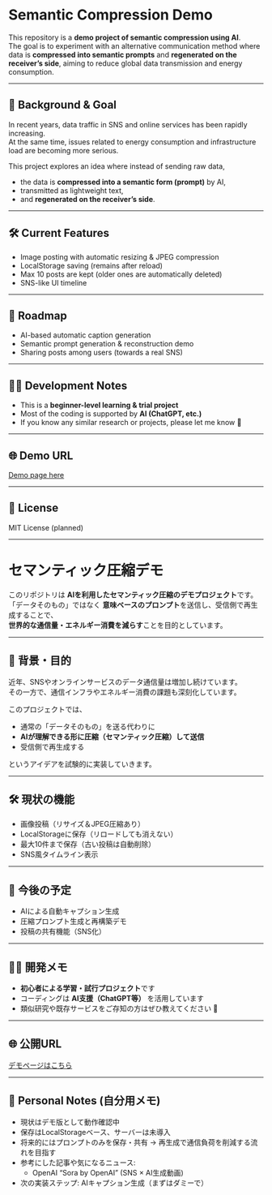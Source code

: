 # Semantic Compression Demo

This repository is a **demo project of semantic compression using AI**.  
The goal is to experiment with an alternative communication method where data is **compressed into semantic prompts** and **regenerated on the receiver’s side**, aiming to reduce global data transmission and energy consumption.

---

## 🎯 Background & Goal
In recent years, data traffic in SNS and online services has been rapidly increasing.  
At the same time, issues related to energy consumption and infrastructure load are becoming more serious.  

This project explores an idea where instead of sending raw data,  
- the data is **compressed into a semantic form (prompt)** by AI,  
- transmitted as lightweight text,  
- and **regenerated on the receiver’s side**.  

---

## 🛠️ Current Features
- Image posting with automatic resizing & JPEG compression  
- LocalStorage saving (remains after reload)  
- Max 10 posts are kept (older ones are automatically deleted)  
- SNS-like UI timeline  

---

## 🔮 Roadmap
- AI-based automatic caption generation  
- Semantic prompt generation & reconstruction demo  
- Sharing posts among users (towards a real SNS)  

---

## 👩‍💻 Development Notes
- This is a **beginner-level learning & trial project**  
- Most of the coding is supported by **AI (ChatGPT, etc.)**  
- If you know any similar research or projects, please let me know 🙏  

---

## 🌐 Demo URL
[Demo page here](https://username.github.io/repository/)

---

## 📜 License
MIT License (planned)

---

# セマンティック圧縮デモ

このリポジトリは **AIを利用したセマンティック圧縮のデモプロジェクト**です。  
「データそのもの」ではなく **意味ベースのプロンプト**を送信し、受信側で再生成することで、  
**世界的な通信量・エネルギー消費を減らす**ことを目的としています。

---

## 🎯 背景・目的
近年、SNSやオンラインサービスのデータ通信量は増加し続けています。  
その一方で、通信インフラやエネルギー消費の課題も深刻化しています。  

このプロジェクトでは、  
- 通常の「データそのもの」を送る代わりに  
- **AIが理解できる形に圧縮（セマンティック圧縮）して送信**  
- 受信側で再生成する  

というアイデアを試験的に実装していきます。  

---

## 🛠️ 現状の機能
- 画像投稿（リサイズ＆JPEG圧縮あり）  
- LocalStorageに保存（リロードしても消えない）  
- 最大10件まで保存（古い投稿は自動削除）  
- SNS風タイムライン表示  

---

## 🔮 今後の予定
- AIによる自動キャプション生成  
- 圧縮プロンプト生成と再構築デモ  
- 投稿の共有機能（SNS化）  

---

## 👩‍💻 開発メモ
- **初心者による学習・試行プロジェクト**です  
- コーディングは **AI支援（ChatGPT等）** を活用しています  
- 類似研究や既存サービスをご存知の方はぜひ教えてください 🙏  

---

## 🌐 公開URL
[デモページはこちら](https://username.github.io/repository/)

---

## 📝 Personal Notes (自分用メモ)
- 現状はデモ版として動作確認中  
- 保存はLocalStorageベース、サーバーは未導入  
- 将来的にはプロンプトのみを保存・共有 → 再生成で通信負荷を削減する流れを目指す  
- 参考にした記事や気になるニュース:  
  - OpenAI “Sora by OpenAI” (SNS × AI生成動画)  
- 次の実装ステップ: AIキャプション生成（まずはダミーで）
